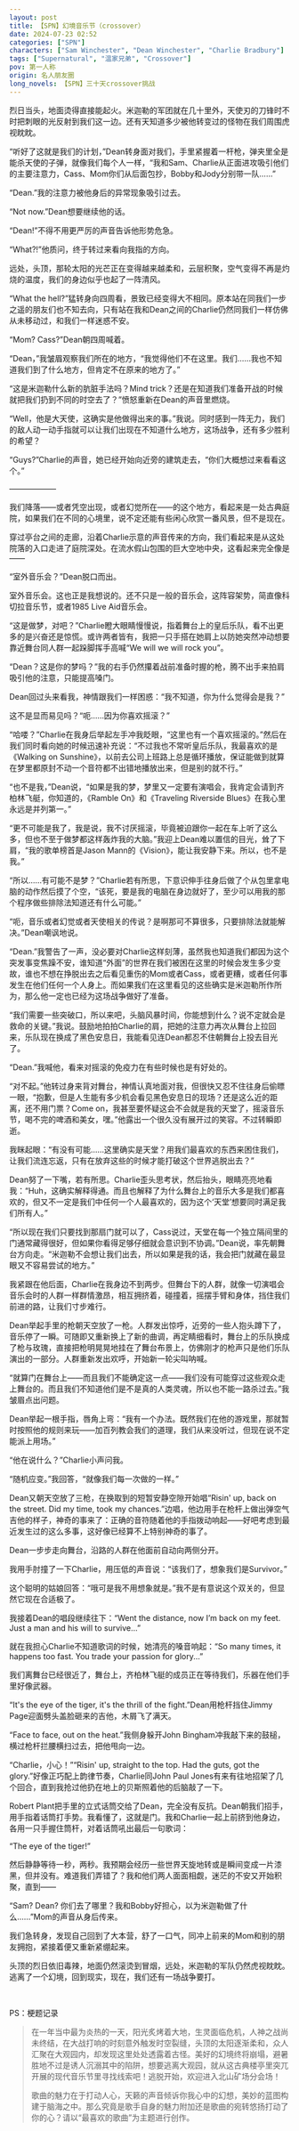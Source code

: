 ```yaml
---
layout: post
title: 【SPN】幻境音乐节（crossover）
date: 2024-07-23 02:52
categories: ["SPN"]
characters: ["Sam Winchester", "Dean Winchester", "Charlie Bradbury"]
tags: ["Supernatural", "温家兄弟", "Crossover"]
pov: 第一人称
origin: 名人朋友圈
long_novels: 【SPN】三十天crossover挑战
---
```


烈日当头，地面烫得直接能起火。米迦勒的军团就在几十里外，天使刃的刀锋时不时把刺眼的光反射到我们这一边。还有天知道多少被他转变过的怪物在我们周围虎视眈眈。

“听好了这就是我们的计划，”Dean转身面对我们，手里紧握着一杆枪，弹夹里全是能杀天使的子弹，就像我们每个人一样，“我和Sam、Charlie从正面进攻吸引他们的主要注意力，Cass、Mom你们从后面包抄，Bobby和Jody分别带一队……”

“Dean.”我的注意力被他身后的异常现象吸引过去。

“Not now.”Dean想要继续他的话。

“Dean!”不得不用更严厉的声音告诉他形势危急。

“What?!”他质问，终于转过来看向我指的方向。

远处，头顶，那轮太阳的光芒正在变得越来越柔和，云层积聚，空气变得不再是灼烧的温度，我们的身边似乎也起了一阵清风。

“What the hell?”猛转身向四周看，景致已经变得大不相同。原本站在同我们一步之遥的朋友们也不知去向，只有站在我和Dean之间的Charlie仍然同我们一样仿佛从未移动过，和我们一样迷惑不安。

“Mom? Cass?”Dean朝四周喊着。

“Dean，”我皱眉观察我们所在的地方，“我觉得他们不在这里。我们……我也不知道我们到了什么地方，但肯定不在原来的地方了。”

“这是米迦勒什么新的肮脏手法吗？Mind trick？还是在知道我们准备开战的时候就把我们扔到不同的时空去了？”愤怒重新在Dean的声音里燃烧。

“Well，他是大天使，这确实是他做得出来的事。”我说。同时感到一阵无力，我们的敌人动一动手指就可以让我们出现在不知道什么地方，这场战争，还有多少胜利的希望？

“Guys?”Charlie的声音，她已经开始向近旁的建筑走去，“你们大概想过来看看这个。”

——————

我们降落——或者凭空出现，或者幻觉所在——的这个地方，看起来是一处古典庭院，如果我们在不同的心境里，说不定还能有些闲心欣赏一番风景，但不是现在。

穿过亭台之间的走廊，沿着Charlie示意的声音传来的方向，我们看起来是从这处院落的入口走进了庭院深处。在流水假山包围的巨大空地中央，这看起来完全像是——

“室外音乐会？”Dean脱口而出。

室外音乐会。这也正是我想说的。还不只是一般的音乐会，这阵容架势，简直像科切拉音乐节，或者1985 Live Aid音乐会。

“这是做梦，对吧？”Charlie瞪大眼睛慢慢说，指着舞台上的皇后乐队，看不出更多的是兴奋还是惊慌。或许两者皆有，我把一只手搭在她肩上以防她突然冲动想要靠近舞台同人群一起跺脚挥手高喊“We will we will rock you”。

“Dean？这是你的梦吗？”我的右手仍然攥着战前准备时握的枪，腾不出手来拍肩吸引他的注意，只能提高嗓门。

Dean回过头来看我，神情跟我们一样困惑：“我不知道，你为什么觉得会是我？”

这不是显而易见吗？“呃……因为你喜欢摇滚？”

“哈喽？”Charlie在我身后举起左手冲我眨眼，“这里也有一个喜欢摇滚的。”然后在我们同时看向她的时候迅速补充说：“不过我也不常听皇后乐队，我最喜欢的是《Walking on Sunshine》，以前去公司上班路上总是循环播放，保证能做到就算在梦里都原封不动一个音符都不出错地播放出来，但是别的就不行。”

“也不是我，”Dean说，“如果是我的梦，梦里又一定要有演唱会，我肯定会请到齐柏林飞艇，你知道的，《Ramble On》和《Traveling Riverside Blues》在我心里永远是并列第一。”

“更不可能是我了，我是说，我不讨厌摇滚，毕竟被迫跟你一起在车上听了这么多，但也不至于做梦都这样轰炸我的大脑。”我迎上Dean难以置信的目光，耸了下肩，“我的歌单榜首是Jason Mann的《Vision》，能让我安静下来。所以，也不是我。”

“所以……有可能不是梦？”Charlie若有所思，下意识伸手往身后做了个从包里拿电脑的动作然后摸了个空，“该死，要是我的电脑在身边就好了，至少可以用我的那个程序做些排除法知道还有什么可能。”

“呃，音乐或者幻觉或者天使相关的传说？是啊那可不算很多，只要排除法就能解决。”Dean嘲讽地说。

“Dean.”我警告了一声，没必要对Charlie这样刻薄，虽然我也知道我们都因为这个突发事变焦躁不安，谁知道“外面”的世界在我们被困在这里的时候会发生多少变故，谁也不想在挣脱出去之后看见重伤的Mom或者Cass，或者更糟，或者任何事发生在他们任何一个人身上。而如果我们在这里看见的这些确实是米迦勒所作所为，那么他一定也已经为这场战争做好了准备。

“我们需要一些突破口，所以来吧，头脑风暴时间，你能想到什么？说不定就会是救命的关键。”我说。鼓励地拍拍Charlie的肩，把她的注意力再次从舞台上拉回来，乐队现在换成了黑色安息日，我能看见连Dean都忍不住朝舞台上投去目光了。

“Dean.”我喊他，看来对摇滚的免疫力在有些时候也是有好处的。

“对不起。”他转过身来背对舞台，神情认真地面对我，但很快又忍不住往身后偷瞟一眼，“抱歉，但是人生能有多少机会看见黑色安息日的现场？还是这么近的距离，还不用门票？Come on，我甚至要怀疑这会不会就是我的天堂了，摇滚音乐节，喝不完的啤酒和美女，嘿。”他露出一个很久没有展开过的笑容。不过转瞬即逝。

我眯起眼：“有没有可能……这里确实是天堂？用我们最喜欢的东西来困住我们，让我们流连忘返，只有在放弃这些的时候才能打破这个世界逃脱出去？”

Dean努了一下嘴，若有所思。Charlie歪头思考状，然后抬头，眼睛亮亮地看我：“Huh，这确实解释得通。而且也解释了为什么舞台上的音乐大多是我们都喜欢的，但又不一定是我们中任何一个人最喜欢的，因为这个‘天堂’想要同时满足我们所有人。”

“所以现在我们只要找到那扇门就可以了，Cass说过，天堂在每一个独立隔间里的门通常藏得很好，但如果你看得足够仔细就会意识到不协调。”Dean说，率先朝舞台方向走。“米迦勒不会想让我们出去，所以如果是我的话，我会把门就藏在最显眼又不容易尝试的地方。”

我紧跟在他后面，Charlie在我身边不到两步。但舞台下的人群，就像一切演唱会音乐会时的人群一样群情激昂，相互拥挤着，碰撞着，摇摆手臂和身体，挡住我们前进的路，让我们寸步难行。

Dean举起手里的枪朝天空放了一枪。人群发出惊呼，近旁的一些人抱头蹲下了，音乐停了一瞬。可随即又重新换上了新的曲调，再定睛细看时，舞台上的乐队换成了枪与玫瑰，直接把枪明晃晃地挂在了舞台布景上，仿佛刚才的枪声只是他们乐队演出的一部分。人群重新发出欢呼，开始新一轮尖叫呐喊。

“就算门在舞台上——而且我们不能确定这一点——我们没有可能穿过这些观众走上舞台的。而且我们不知道他们是不是真的人类灵魂，所以也不能一路杀过去。”我皱眉点出问题。

Dean举起一根手指，唇角上弯：“我有一个办法。既然我们在他的游戏里，那就暂时按照他的规则来玩——加百列教会我们的道理，我们从来没听过，但现在说不定能派上用场。”

“他在说什么？”Charlie小声问我。

“随机应变。”我回答，“就像我们每一次做的一样。”

Dean又朝天空放了三枪，在换取到的短暂安静空隙开始唱“Risin' up, back on the street. Did my time, took my chances.”边唱，他边用手在枪杆上做出弹空气吉他的样子，神奇的事来了：正确的音符随着他的手指拨动响起——好吧考虑到最近发生过的这么多事，这好像已经算不上特别神奇的事了。

Dean一步步走向舞台，沿路的人群在他面前自动向两侧分开。

我用手肘撞了一下Charlie，用压低的声音说：“该我们了，想象我们是Survivor。”

这个聪明的姑娘回答：“哦可是我不用想象就是。”我不是有意说这个双关的，但显然它现在合适极了。

我接着Dean的唱段继续往下：“Went the distance, now I’m back on my feet. Just a man and his will to survive...”

就在我担心Charlie不知道歌词的时候，她清亮的嗓音响起：“So many times, it happens too fast. You trade your passion for glory...”

我们离舞台已经很近了，舞台上，齐柏林飞艇的成员正在等待我们，乐器在他们手里好像武器。

“It's the eye of the tiger, it's the thrill of the fight.”Dean用枪杆挡住Jimmy Page迎面劈头盖脸砸来的吉他，木屑飞了满天。

“Face to face, out on the heat.”我侧身躲开John Bingham冲我敲下来的鼓槌，横过枪杆拦腰横扫过去，把他甩向一边。

“Charlie，小心！”“Risin' up, straight to the top. Had the guts, got the glory.”好像正巧配上韵律节奏，Charlie同John Paul Jones有来有往地招架了几个回合，直到我抢过他扔在地上的贝斯照着他的后脑敲了一下。

Robert Plant把手里的立式话筒交给了Dean，完全没有反抗。Dean朝我们招手，用手指着话筒打手势。我看懂了，这就是门。我和Charlie一起上前挤到他身边，各用一只手握住筒杆，对着话筒吼出最后一句歌词：

“The eye of the tiger!”

然后静静等待一秒，两秒。我预期会经历一些世界天旋地转或是瞬间变成一片漆黑，但并没有。难道我们弄错了？我和他们两人面面相觑，迷茫的不安又开始积聚，直到——

“Sam? Dean? 你们去了哪里？我和Bobby好担心，以为米迦勒做了什么……”Mom的声音从身后传来。

我们急转身，发现自己回到了大本营，舒了一口气，同冲上前来的Mom和别的朋友拥抱，紧接着便又重新紧绷起来。

头顶的烈日依旧毒辣，地面仍然滚烫到冒烟，远处，米迦勒的军队仍然虎视眈眈。逃离了一个幻境，回到现实，现在，我们还有一场战争要打。

<br>

PS：梗题记录

> 在一年当中最为炎热的一天，阳光炙烤着大地，生灵面临危机，人神之战尚未终结，在大战打响的时刻意外触发时空裂缝，头顶的太阳逐渐柔和，众人汇聚在大观园内，却发现这里处处透露着古怪。美好的幻境终将崩塌，避暑胜地不过是诱人沉溺其中的陷阱，想要逃离大观园，就从这古典楼亭里突兀开展的现代音乐节里寻找线索吧！逃脱开始，欢迎进入北山矿场分会场！
>
> 歌曲的魅力在于打动人心，天籁的声音倾诉你我心中的幻想，美妙的蓝图构建于脑海之中。那么究竟是歌手自身的魅力附加还是歌曲的宛转悠扬打动了你的心？请以“最喜欢的歌曲”为主题进行创作。
